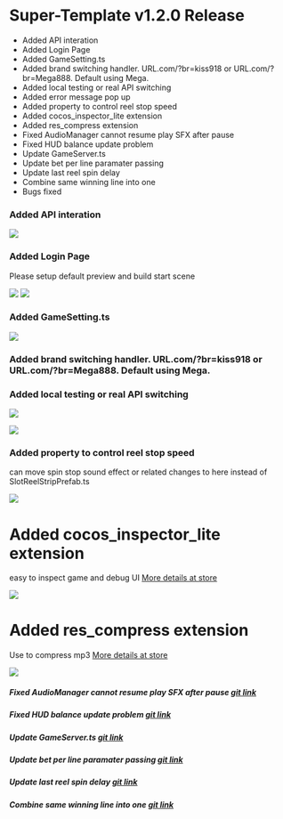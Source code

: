 # Super-Template v1.2.0 Release

- Added API interation
- Added Login Page
- Added GameSetting.ts
- Added brand switching handler. URL.com/?br=kiss918 or URL.com/?br=Mega888. Default using Mega.
- Added local testing or real API switching
- Added error message pop up
- Added property to control reel stop speed
- Added cocos_inspector_lite extension
- Added res_compress extension
- Fixed AudioManager cannot resume play SFX after pause
- Fixed HUD balance update problem
- Update GameServer.ts
- Update bet per line paramater passing
- Update last reel spin delay
- Combine same winning line into one
- Bugs fixed

### Added API interation

![](./res/Added-API.jpg)

### Added Login Page

Please setup default preview and build start scene

![](./res/login-scene-01.jpg)
![](./res/login-scene-02.jpg)

### Added GameSetting.ts

![](./res/GameSetting.jpg)

### Added brand switching handler. URL.com/?br=kiss918 or URL.com/?br=Mega888. Default using Mega.

### Added local testing or real API switching

![](./res/brand-switching.jpg)

![](./res/module-bundle.jpg)

### Added property to control reel stop speed

can move spin stop sound effect or related changes to here instead of SlotReelStripPrefab.ts

![](./res/reel-stop-speed.jpg)

# Added cocos_inspector_lite extension

easy to inspect game and debug UI [More details at store](http://store.cocos.com/app/en/detail/3012)

![](https://download.cocos.com/Cocos/CocosStore/screenshot/2021/07/b5a11dc862ad197fb215bbda1f6c7f4e68652.png)

# Added res_compress extension

Use to compress mp3 [More details at store](http://store.cocos.com/app/detail/2340)

![](http://download.cocos.com/Cocos/CocosStore/screenshot/9d24503d73197caa2f01fefc55a3f280.jpg)

##### Fixed AudioManager cannot resume play SFX after pause [git link](https://github.com/GT3-Game/super-template-outsource/commit/f0238ac95fae0069f80131032936f05b4db6bf55)

##### Fixed HUD balance update problem [git link](https://github.com/GT3-Game/super-template-outsource/commit/8bf1b1b9c02ec7d1b516939df2222bfc9a6bd1e1)

##### Update GameServer.ts [git link](https://github.com/GT3-Game/super-template-outsource/commit/d5733f34c275d808c114d527bd6c8d8297b5aa36)

##### Update bet per line paramater passing [git link](https://github.com/GT3-Game/super-template-outsource/commit/ef370e81af63aa2098002b3c7de227c74b83bbf7)

##### Update last reel spin delay [git link](https://github.com/GT3-Game/super-template-outsource/commit/fdedcbb37d8a4e912180cc574409e4ef2e5a248b)

##### Combine same winning line into one [git link](https://github.com/GT3-Game/super-template-outsource/commit/a0cef156d42e96235421daa3ac0bb9ae6446ed24)
